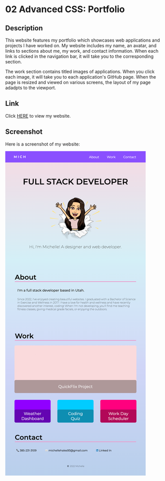 # 02 Advanced CSS: Portfolio

## Description

This website features my portfolio which showcases web applications and projects I have worked on. My website includes my name, an avatar, and links to sections about me, my work, and contact information. When each link is clicked in the navigation bar, it will take you to the corresponding section. 

The work section contains titled images of applications. When you click each image, it will take you to each application's GitHub page. When the page is resized and viewed on various screens, the layout of my page adadpts to the viewport. 


## Link

Click [HERE](https://mich-hales.github.io/mich-portfolio) to view my website.


## Screenshot

Here is a screenshot of my website:

![Screenshot](./Assets/images/screenshot.png)

